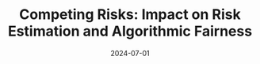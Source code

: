 ---
title: "Competing Risks: Impact on Risk Estimation and Algorithmic Fairness"
collection: workings
excerpt: "Accurate time-to-event prediction is integral to decision-making, informing medical guidelines, hiring decisions, and resource allocation. Survival analysis — the quantitative framework used to model time-to-event data — accounts for patients who do not experience the event of interest during the study period, known as censored patients. However, many patients experience events that prevent the observation of the outcome of interest. These competing risks are often treated as censoring, a practice frequently overlooked due to a limited understanding of its consequences.
Our work theoretically demonstrates why treating competing risks as censoring introduces substantial bias in survival estimates, leading to systematic overestimation of risk and, critically, amplifying disparities. First, we formalize the problem of misclassifying competing risks as censoring and quantify the resulting error in survival estimates. Specifically, we develop a framework to estimate this error and demonstrate the associated implications for predictive performance and algorithmic fairness. Furthermore, we examine how differing risk profiles across demographic groups lead to group-specific errors, potentially exacerbating existing disparities. Our findings, supported by an empirical analysis of cardiovascular management, demonstrate that ignoring competing risks disproportionately impacts the individuals most at risk of these events, potentially accentuating inequity.
By quantifying the error and highlighting the fairness implications of the common practice of considering competing risks as censoring, our work provides a critical insight into the development of survival models: practitioners must account for competing risks to improve accuracy, reduce disparities in risk assessment, and better inform downstream decisions."
date: 2024-07-01
tosubmit: ''
paperurl: 'https://arxiv.org/abs/2508.05435'
citation: 'Jeanselme, V., Barrett, J., and Tom, B. <b>Competing Risks: Impact on Risk Estimation and Algorithmic Fairness</b>.'
---